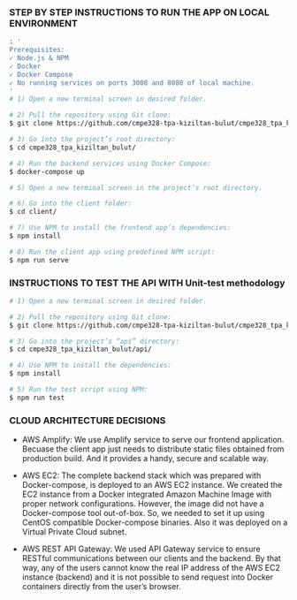 ### STEP BY STEP INSTRUCTIONS TO RUN THE APP ON LOCAL ENVIRONMENT

```bash
: '
Prerequisites:
✓ Node.js & NPM
✓ Docker
✓ Docker Compose
✓ No running services on ports 3000 and 8080 of local machine.
'
# 1) Open a new terminal screen in desired folder.

# 2) Pull the repository using Git clone:
$ git clone https://github.com/cmpe328-tpa-kiziltan-bulut/cmpe328_tpa_kiziltan_bulut.git

# 3) Go into the project’s root directory:
$ cd cmpe328_tpa_kiziltan_bulut/

# 4) Run the backend services using Docker Compose:
$ docker-compose up

# 5) Open a new terminal screen in the project’s root directory.

# 6) Go into the client folder:
$ cd client/

# 7) Use NPM to install the frontend app’s dependencies:
$ npm install

# 8) Run the client app using predefined NPM script:
$ npm run serve
```

### INSTRUCTIONS TO TEST THE API WITH Unit-test methodology
```bash
# 1) Open a new terminal screen in desired folder.

# 2) Pull the repository using Git clone:
$ git clone https://github.com/cmpe328-tpa-kiziltan-bulut/cmpe328_tpa_kiziltan_bulut.git

# 3) Go into the project’s “api” directory:
$ cd cmpe328_tpa_kiziltan_bulut/api/

# 4) Use NPM to install the dependencies:
$ npm install

# 5) Run the test script using NPM:
$ npm run test
```

### CLOUD ARCHITECTURE DECISIONS
* AWS Amplify: We use Amplify service to serve our frontend application. Becuase the client app just needs to distribute static files obtained from production build. And it provides a handy, secure and scalable way.

* AWS EC2: The complete backend stack which was prepared with Docker-compose, is deployed to an AWS EC2 instance. We created the EC2 instance from a Docker integrated Amazon Machine Image with proper network configurations. However, the image did not have a Docker-compose tool out-of-box. So, we needed to set it up using CentOS compatible Docker-compose binaries. Also it was deployed on a Virtual Private Cloud subnet.

* AWS REST API Gateway: We used API Gateway service to ensure RESTful communications between
our clients and the backend. By that way, any of the users cannot know the real IP address of the AWS
EC2 instance (backend) and it is not possible to send request into Docker containers directly from the
user’s browser.
